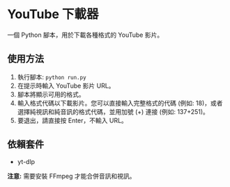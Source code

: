 # YouTube 下載器

一個 Python 腳本，用於下載各種格式的 YouTube 影片。

## 使用方法

1.  執行腳本: `python run.py`
2.  在提示時輸入 YouTube 影片 URL。
3.  腳本將顯示可用的格式。
4.  輸入格式代碼以下載影片。您可以直接輸入完整格式的代碼 (例如: 18)，或者選擇純視訊和純音訊的格式代碼，並用加號 (+) 連接 (例如: 137+251)。
5.  要退出，請直接按 Enter，不輸入 URL。

## 依賴套件

*   yt-dlp

**注意:**  需要安裝 FFmpeg 才能合併音訊和視訊。

